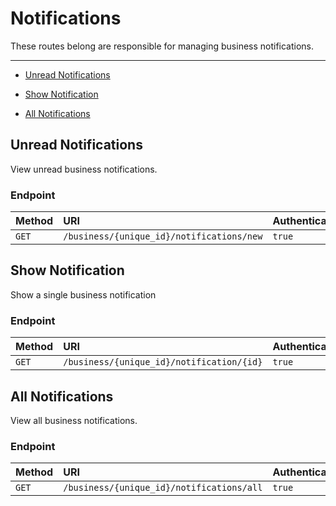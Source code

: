 # Notifications

These routes belong are responsible for managing business notifications.

---

- [Unread Notifications](#unread-notifications)


- [Show Notification](#show-notification)


- [All Notifications](#all-notifications)



<a name="unread-notifications"></a>
## Unread Notifications

View unread business notifications.
### Endpoint
|Method|URI|Authentication|
|:-|:-|:-|
|`GET`|`/business/{unique_id}/notifications/new`|`true`|






<a name="show-notification"></a>
## Show Notification

Show a single business notification
### Endpoint
|Method|URI|Authentication|
|:-|:-|:-|
|`GET`|`/business/{unique_id}/notification/{id}`|`true`|






<a name="all-notifications"></a>
## All Notifications

View all business notifications.
### Endpoint
|Method|URI|Authentication|
|:-|:-|:-|
|`GET`|`/business/{unique_id}/notifications/all`|`true`|





